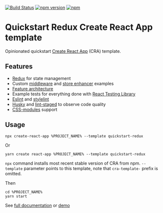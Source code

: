 [![Build Status](https://github.com/morewings/cra-template-quickstart-redux/actions/workflows/merge-jobs.yml/badge.svg)](https://github.com/morewings/cra-template-quickstart-redux/actions/workflows/merge-jobs.yml)
[![npm version](https://badge.fury.io/js/cra-template-quickstart-redux.svg)](https://www.npmjs.com/package/cra-template-quickstart-redux)
[![npm](https://img.shields.io/npm/dm/cra-template-quickstart-redux)](https://www.npmjs.com/package/cra-template-quickstart-redux)

# Quickstart Redux Create React App template

Opinionated quickstart [Create React App](https://github.com/facebook/create-react-app) (CRA) template.

## Features

* [Redux](https://redux.js.org/) for state management
* Custom [middleware](https://github.com/morewings/cra-template-quickstart-redux/tree/master/src/middlewares) and [store enhancer](https://github.com/morewings/cra-template-quickstart-redux/tree/master/src/enhancers) examples
* [Feature architecture](https://github.com/morewings/cra-template-quickstart-redux/wiki/Feature-architecture)
* Example tests for everything done with [React Testing Library](https://testing-library.com/docs/react-testing-library/intro/)
* [Eslint](https://eslint.org/) and [stylelint](https://stylelint.io/)
* [Husky](https://typicode.github.io/husky/#/) and [lint-staged](https://github.com/okonet/lint-staged) to observe code quality
* [CSS-modules](https://github.com/css-modules/css-modules) support

## Usage

```shell script
npx create-react-app %PROJECT_NAME% --template quickstart-redux
``` 
Or
```shell script
yarn create react-app %PROJECT_NAME% --template quickstart-redux
```

`npx` command installs most recent stable version of CRA from npm. `--template` parameter points to this template, note that `cra-template-` prefix is omitted.

Then

```shell script
cd %PROJECT_NAME%
yarn start
```

See [full documentation](https://github.com/morewings/cra-template-quickstart-redux/wiki) or [demo](https://morewings.github.io/cra-template-quickstart-redux/)
